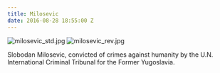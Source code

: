 ```yaml
---
title: Milosevic
date: 2016-08-28 18:55:00 Z
---
```


![milosevic_std.jpg](/uploads/milosevic_std.jpg)
![milosevic_rev.jpg](/uploads/milosevic_rev.jpg)

Slobodan Milosevic, convicted of crimes against humanity by the U.N. International Criminal Tribunal for the Former Yugoslavia.